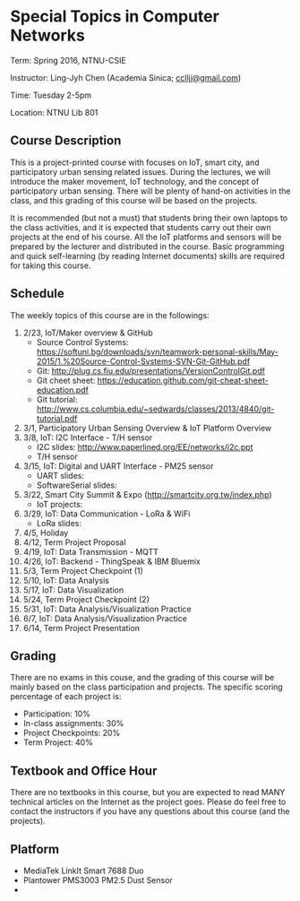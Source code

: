 # Special Topics in Computer Networks

Term: Spring 2016, NTNU-CSIE

Instructor: Ling-Jyh Chen (Academia Sinica; cclljj@gmail.com)

Time: Tuesday 2-5pm

Location: NTNU Lib 801

## Course Description

This is a project-printed course with focuses on IoT, smart city, and participatory urban sensing related issues. During the lectures, we will introduce the maker movement, IoT technology, and the concept of participatory urban sensing. There will be plenty of hand-on activities in the class, and this grading of this course will be based on the projects.

It is recommended (but not a must) that students bring their own laptops to the class activities, and it is expected that students carry out their own projects at the end of his course. All the IoT platforms and sensors will be prepared by the lecturer and distributed in the course. Basic programming and quick self-learning (by reading Internet documents) skills are required for taking this course.

## Schedule

The weekly topics of this course are in the followings:

1. 2/23, IoT/Maker overview & GitHub
   - Source Control Systems: https://softuni.bg/downloads/svn/teamwork-personal-skills/May-2015/1.%20Source-Control-Systems-SVN-Git-GitHub.pdf
   - Git: http://plug.cs.fiu.edu/presentations/VersionControlGit.pdf
   - Git cheet sheet: https://education.github.com/git-cheat-sheet-education.pdf
   - Git tutorial: http://www.cs.columbia.edu/~sedwards/classes/2013/4840/git-tutorial.pdf
2. 3/1, Participatory Urban Sensing Overview & IoT Platform Overview
3. 3/8, IoT: I2C Interface - T/H sensor 
   - I2C slides: http://www.paperlined.org/EE/networks/i2c.ppt
   - T/H sensor
4. 3/15, IoT: Digital and UART Interface - PM25 sensor
   - UART slides:
   - SoftwareSerial slides:
5. 3/22, Smart City Summit & Expo (http://smartcity.org.tw/index.php)
   - IoT projects:
6. 3/29, IoT: Data Communication - LoRa & WiFi
   - LoRa slides:
7. 4/5, Holiday
8. 4/12, Term Project Proposal
9. 4/19, IoT: Data Transmission - MQTT
10. 4/26, IoT: Backend - ThingSpeak & IBM Bluemix
11. 5/3, Term Project Checkpoint (1)
12. 5/10, IoT: Data Analysis
13. 5/17, IoT: Data Visualization
14. 5/24, Term Project Checkpoint (2)
15. 5/31, IoT: Data Analysis/Visualization Practice
16. 6/7, IoT: Data Analysis/Visualization Practice
17. 6/14, Term Project Presentation

## Grading

There are no exams in this couse, and the grading of this course will be mainly based on the class participation and projects. The specific scoring percentage of each project is:

- Participation: 10%
- In-class assignments: 30%
- Project Checkpoints: 20%
- Term Project: 40%

## Textbook and Office Hour

There are no textbooks in this course, but you are expected to read MANY technical articles on the Internet as the project goes. Please do feel free to contact the instructors if you have any questions about this course (and the projects).

## Platform
 - MediaTek LinkIt Smart 7688 Duo
 - Plantower PMS3003 PM2.5 Dust Sensor
 - 
